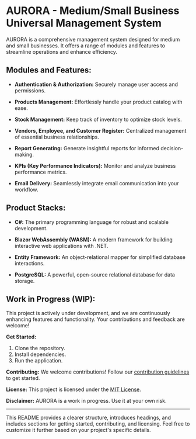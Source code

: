 # AURORA - Medium/Small Business Universal Management System

AURORA is a comprehensive management system designed for medium and small businesses. It offers a range of modules and features to streamline operations and enhance efficiency.

## Modules and Features:

- **Authentication & Authorization:** Securely manage user access and permissions.
  
- **Products Management:** Effortlessly handle your product catalog with ease.
  
- **Stock Management:** Keep track of inventory to optimize stock levels.
  
- **Vendors, Employee, and Customer Register:** Centralized management of essential business relationships.
  
- **Report Generating:** Generate insightful reports for informed decision-making.
  
- **KPIs (Key Performance Indicators):** Monitor and analyze business performance metrics.
  
- **Email Delivery:** Seamlessly integrate email communication into your workflow.

## Product Stacks:

- **C#:** The primary programming language for robust and scalable development.
  
- **Blazor WebAssembly (WASM):** A modern framework for building interactive web applications with .NET.
  
- **Entity Framework:** An object-relational mapper for simplified database interactions.
  
- **PostgreSQL:** A powerful, open-source relational database for data storage.

## Work in Progress (WIP):

This project is actively under development, and we are continuously enhancing features and functionality. Your contributions and feedback are welcome!

**Get Started:**
1. Clone the repository.
2. Install dependencies.
3. Run the application.

**Contributing:**
We welcome contributions! Follow our [contribution guidelines](CONTRIBUTING.md) to get started.

**License:**
This project is licensed under the [MIT License](LICENSE).

**Disclaimer:**
AURORA is a work in progress. Use it at your own risk.

---

This README provides a clearer structure, introduces headings, and includes sections for getting started, contributing, and licensing. Feel free to customize it further based on your project's specific details.
